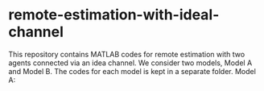 # remote-estimation-with-ideal-channel
This repository contains MATLAB codes for remote estimation with two agents connected via an idea channel. We consider two models, Model A and Model B. The codes for each model is kept in a separate folder.
Model A:
